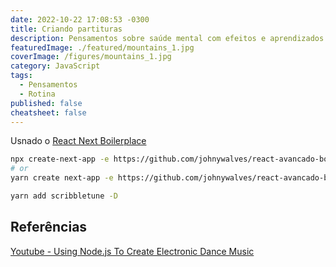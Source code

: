 ```yaml
---
date: 2022-10-22 17:08:53 -0300
title: Criando partituras
description: Pensamentos sobre saúde mental com efeitos e aprendizados na pandemia de Covid-19
featuredImage: ./featured/mountains_1.jpg
coverImage: /figures/mountains_1.jpg
category: JavaScript
tags:
  - Pensamentos
  - Rotina
published: false
cheatsheet: false
---
```


Usnado o [React Next Boilerplace](https://github.com/johnywalves/react-next-boilerplate)

```bash
npx create-next-app -e https://github.com/johnywalves/react-avancado-boilerplate
# or
yarn create next-app -e https://github.com/johnywalves/react-avancado-boilerplate
```

```bash
yarn add scribbletune -D
```

## Referências

[Youtube - Using Node.js To Create Electronic Dance Music](https://www.youtube.com/watch?v=dIiwFzFvsmw&ab_channel=CodingTech)
